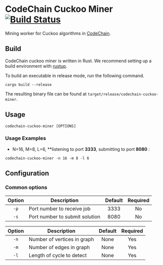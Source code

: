 # CodeChain Cuckoo Miner [![Build Status](https://travis-ci.org/CodeChain-io/codechain-cuckoo-miner.svg?branch=master)](https://travis-ci.org/CodeChain-io/codechain-cuckoo-miner)
Mining worker for Cuckoo algorithms in [CodeChain](https://github.com/CodeChain-io/codechain).

## Build

CodeChain cuckoo miner is written in Rust. We recommend setting up a build environment with [rustup](https://rustup.rs/).

To build an executable in release mode, run the following command.
```
cargo build --release
```

The resulting binary file can be found at `target/release/codechain-cuckoo-miner`.

## Usage

```
codechain-cuckoo-miner [OPTIONS]
```

### Usage Examples
* N=16, M=8, L=6, **listening to port **3333**, submitting to port **8080** :
```
codechain-cuckoo-miner -n 16 -m 8 -l 6
```

## Configuration

### Common options

| Option | Description                    | Default | Required |
| :----: | ------------------------------ |:-------------:|:--------:|
| `-p`   | Port number to receive job     | 3333 | No |
| `-s`   | Port number to submit solution | 8080 | No |

| Option | Description                    | Default | Required |
| :----: | ------------------------------ |:-------------:|:--------:|
| `-n`   | Number of vertices in graph | None | Yes |
| `-m`   | Number of edges in graph    | None | Yes |
| `-l`   | Length of cycle to detect   | None | Yes |
